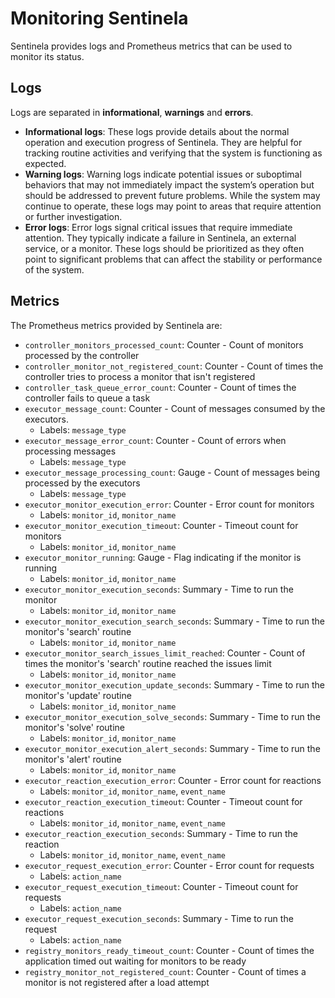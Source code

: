 # Monitoring Sentinela
Sentinela provides logs and Prometheus metrics that can be used to monitor its status.

## Logs
Logs are separated in **informational**, **warnings** and **errors**.
- **Informational logs**: These logs provide details about the normal operation and execution progress of Sentinela. They are helpful for tracking routine activities and verifying that the system is functioning as expected.
- **Warning logs**: Warning logs indicate potential issues or suboptimal behaviors that may not immediately impact the system’s operation but should be addressed to prevent future problems. While the system may continue to operate, these logs may point to areas that require attention or further investigation.
- **Error logs**: Error logs signal critical issues that require immediate attention. They typically indicate a failure in Sentinela, an external service, or a monitor. These logs should be prioritized as they often point to significant problems that can affect the stability or performance of the system.

## Metrics
The Prometheus metrics provided by Sentinela are:
- `controller_monitors_processed_count`: Counter - Count of monitors processed by the controller
- `controller_monitor_not_registered_count`: Counter - Count of times the controller tries to process a monitor that isn't registered
- `controller_task_queue_error_count`: Counter - Count of times the controller fails to queue a task
- `executor_message_count`: Counter - Count of messages consumed by the executors.
    - Labels: `message_type`
- `executor_message_error_count`: Counter - Count of errors when processing messages
    - Labels: `message_type`
- `executor_message_processing_count`: Gauge - Count of messages being processed by the executors
    - Labels: `message_type`
- `executor_monitor_execution_error`: Counter - Error count for monitors
    - Labels: `monitor_id`, `monitor_name`
- `executor_monitor_execution_timeout`: Counter - Timeout count for monitors
    - Labels: `monitor_id`, `monitor_name`
- `executor_monitor_running`: Gauge - Flag indicating if the monitor is running
    - Labels: `monitor_id`, `monitor_name`
- `executor_monitor_execution_seconds`: Summary - Time to run the monitor
    - Labels: `monitor_id`, `monitor_name`
- `executor_monitor_execution_search_seconds`: Summary - Time to run the monitor's 'search' routine
    - Labels: `monitor_id`, `monitor_name`
- `executor_monitor_search_issues_limit_reached`: Counter - Count of times the monitor's 'search' routine reached the issues limit
    - Labels: `monitor_id`, `monitor_name`
- `executor_monitor_execution_update_seconds`: Summary - Time to run the monitor's 'update' routine
    - Labels: `monitor_id`, `monitor_name`
- `executor_monitor_execution_solve_seconds`: Summary - Time to run the monitor's 'solve' routine
    - Labels: `monitor_id`, `monitor_name`
- `executor_monitor_execution_alert_seconds`: Summary - Time to run the monitor's 'alert' routine
    - Labels: `monitor_id`, `monitor_name`
- `executor_reaction_execution_error`: Counter - Error count for reactions
    - Labels: `monitor_id`, `monitor_name`, `event_name`
- `executor_reaction_execution_timeout`: Counter - Timeout count for reactions
    - Labels: `monitor_id`, `monitor_name`, `event_name`
- `executor_reaction_execution_seconds`: Summary - Time to run the reaction
    - Labels: `monitor_id`, `monitor_name`, `event_name`
- `executor_request_execution_error`: Counter - Error count for requests
    - Labels: `action_name`
- `executor_request_execution_timeout`: Counter - Timeout count for requests
    - Labels: `action_name`
- `executor_request_execution_seconds`: Summary - Time to run the request
    - Labels: `action_name`
- `registry_monitors_ready_timeout_count`: Counter - Count of times the application timed out waiting for monitors to be ready
- `registry_monitor_not_registered_count`: Counter - Count of times a monitor is not registered after a load attempt
